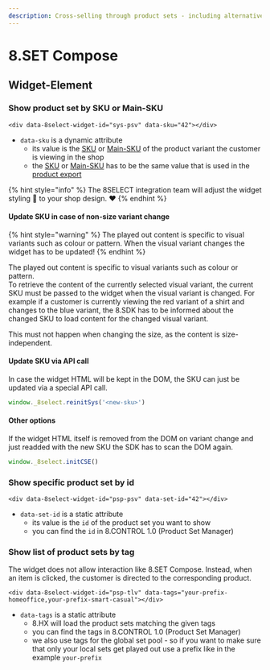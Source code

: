 ```yaml
---
description: Cross-selling through product sets - including alternative products
---
```


# 8.SET Compose

## Widget-Element

### **Show product set by SKU or Main-SKU**

```markup
<div data-8select-widget-id="sys-psv" data-sku="42"></div>
```

* `data-sku` is a dynamic attribute
  * its value is the [SKU](../produktdaten-uebermitteln/stammdaten/details.md#sku-sku) or [Main-SKU](../produktdaten-uebermitteln/stammdaten/details.md#main-sku-main-sku) of the product variant the customer is viewing in the shop
  * the [SKU](../produktdaten-uebermitteln/stammdaten/details.md#sku-sku) or [Main-SKU](../produktdaten-uebermitteln/stammdaten/details.md#main-sku-main-sku) has to be the same value that is used in the [product export](../integration/produkt-export.md)

{% hint style="info" %}
The 8SELECT integration team will adjust the widget styling 🎨 to your shop design. ❤️ 
{% endhint %}

#### Update SKU in case of non-size variant change

{% hint style="warning" %}
The played out content is specific to visual variants such as colour or pattern. When the visual variant changes the widget has to be updated!
{% endhint %}

The played out content is specific to visual variants such as colour or pattern.   
To retrieve the content of the currently selected visual variant, the current SKU must be passed to the widget when the visual variant is changed. For example if a customer is currently viewing the red variant of a shirt and changes to the blue variant, the 8.SDK has to be informed about the changed SKU to load content for the changed visual variant.  
  
This must not happen when changing the size, as the content is size-independent.

#### Update SKU via API call

In case the widget HTML will be kept in the DOM, the SKU can just be updated via a special API call.

```javascript
window._8select.reinitSys('<new-sku>')
```

#### Other options

If the widget HTML itself is removed from the DOM on variant change and just readded with the new SKU the SDK has to scan the DOM again.

```javascript
window._8select.initCSE()
```

### Show specific product set by id

```markup
<div data-8select-widget-id="psp-psv" data-set-id="42"></div>
```

* `data-set-id` is a static attribute
  * its value is the `id` of the product set you want to show
  * you can find the `id` in 8.CONTROL 1.0 \(Product Set Manager\)

### Show list of product sets by tag

The widget does not allow interaction like 8.SET Compose. Instead, when an item is clicked, the customer is directed to the corresponding product.

```markup
<div data-8select-widget-id="psp-tlv" data-tags="your-prefix-homeoffice,your-prefix-smart-casual"></div>
```

* `data-tags` is a static attribute
  * 8.HX will load the product sets matching the given tags
  * you can find the tags in 8.CONTROL 1.0 \(Product Set Manager\)
  * we also use tags for the global set pool - so if you want to make sure that only your local sets get played out use a prefix like in the example `your-prefix`

